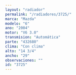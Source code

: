 ```yaml
---
layout: "radiador"
permalink: "/radiadores/3725/"
marca: "Mazda"
modelo: "6"
ano: "2004"
motor: "V6 3.0"
transmision: "Automática"
parte: "432680"
clima: "Con clima"
alto: "14 3/4"
ancho: "29"
observaciones: ""
id: "3725"
---
```



